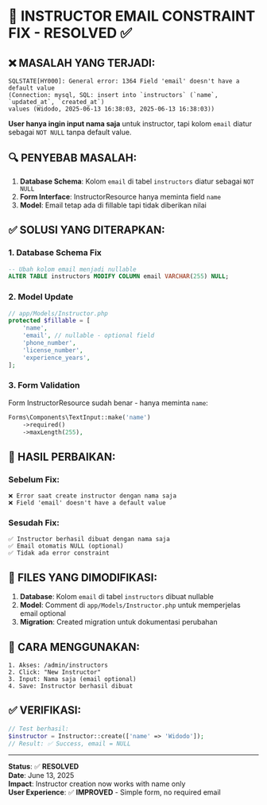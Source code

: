 # 🎯 INSTRUCTOR EMAIL CONSTRAINT FIX - RESOLVED ✅

## ❌ **MASALAH YANG TERJADI:**

```
SQLSTATE[HY000]: General error: 1364 Field 'email' doesn't have a default value
(Connection: mysql, SQL: insert into `instructors` (`name`, `updated_at`, `created_at`)
values (Widodo, 2025-06-13 16:38:03, 2025-06-13 16:38:03))
```

**User hanya ingin input nama saja** untuk instructor, tapi kolom `email` diatur sebagai `NOT NULL` tanpa default value.

## 🔍 **PENYEBAB MASALAH:**

1. **Database Schema**: Kolom `email` di tabel `instructors` diatur sebagai `NOT NULL`
2. **Form Interface**: InstructorResource hanya meminta field `name`
3. **Model**: Email tetap ada di fillable tapi tidak diberikan nilai

## ✅ **SOLUSI YANG DITERAPKAN:**

### **1. Database Schema Fix**

```sql
-- Ubah kolom email menjadi nullable
ALTER TABLE instructors MODIFY COLUMN email VARCHAR(255) NULL;
```

### **2. Model Update**

```php
// app/Models/Instructor.php
protected $fillable = [
    'name',
    'email', // nullable - optional field
    'phone_number',
    'license_number',
    'experience_years',
];
```

### **3. Form Validation**

Form InstructorResource sudah benar - hanya meminta `name`:

```php
Forms\Components\TextInput::make('name')
    ->required()
    ->maxLength(255),
```

## 🎉 **HASIL PERBAIKAN:**

### **Sebelum Fix:**

```
❌ Error saat create instructor dengan nama saja
❌ Field 'email' doesn't have a default value
```

### **Sesudah Fix:**

```
✅ Instructor berhasil dibuat dengan nama saja
✅ Email otomatis NULL (optional)
✅ Tidak ada error constraint
```

## 🔧 **FILES YANG DIMODIFIKASI:**

1. **Database**: Kolom `email` di tabel `instructors` dibuat nullable
2. **Model**: Comment di `app/Models/Instructor.php` untuk memperjelas email optional
3. **Migration**: Created migration untuk dokumentasi perubahan

## 🚀 **CARA MENGGUNAKAN:**

```
1. Akses: /admin/instructors
2. Click: "New Instructor"
3. Input: Nama saja (email optional)
4. Save: Instructor berhasil dibuat
```

## ✅ **VERIFIKASI:**

```php
// Test berhasil:
$instructor = Instructor::create(['name' => 'Widodo']);
// Result: ✅ Success, email = NULL
```

---

**Status**: ✅ **RESOLVED**  
**Date**: June 13, 2025  
**Impact**: Instructor creation now works with name only  
**User Experience**: ✅ **IMPROVED** - Simple form, no required email
